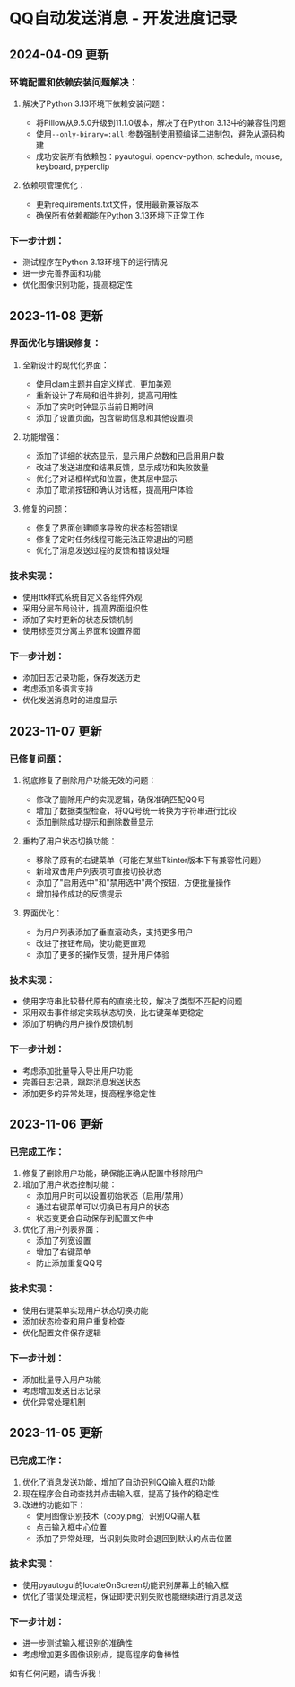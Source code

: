 # QQ自动发送消息 - 开发进度记录

## 2024-04-09 更新

### 环境配置和依赖安装问题解决：
1. 解决了Python 3.13环境下依赖安装问题：
   - 将Pillow从9.5.0升级到11.1.0版本，解决了在Python 3.13中的兼容性问题
   - 使用`--only-binary=:all:`参数强制使用预编译二进制包，避免从源码构建
   - 成功安装所有依赖包：pyautogui, opencv-python, schedule, mouse, keyboard, pyperclip

2. 依赖项管理优化：
   - 更新requirements.txt文件，使用最新兼容版本
   - 确保所有依赖都能在Python 3.13环境下正常工作

### 下一步计划：
- 测试程序在Python 3.13环境下的运行情况
- 进一步完善界面和功能
- 优化图像识别功能，提高稳定性

## 2023-11-08 更新

### 界面优化与错误修复：
1. 全新设计的现代化界面：
   - 使用clam主题并自定义样式，更加美观
   - 重新设计了布局和组件排列，提高可用性
   - 添加了实时时钟显示当前日期时间
   - 添加了设置页面，包含帮助信息和其他设置项

2. 功能增强：
   - 添加了详细的状态显示，显示用户总数和已启用用户数
   - 改进了发送进度和结果反馈，显示成功和失败数量
   - 优化了对话框样式和位置，使其居中显示
   - 添加了取消按钮和确认对话框，提高用户体验

3. 修复的问题：
   - 修复了界面创建顺序导致的状态标签错误
   - 修复了定时任务线程可能无法正常退出的问题
   - 优化了消息发送过程的反馈和错误处理

### 技术实现：
- 使用ttk样式系统自定义各组件外观
- 采用分层布局设计，提高界面组织性
- 添加了实时更新的状态反馈机制
- 使用标签页分离主界面和设置界面

### 下一步计划：
- 添加日志记录功能，保存发送历史
- 考虑添加多语言支持
- 优化发送消息时的进度显示

## 2023-11-07 更新

### 已修复问题：
1. 彻底修复了删除用户功能无效的问题：
   - 修改了删除用户的实现逻辑，确保准确匹配QQ号
   - 增加了数据类型检查，将QQ号统一转换为字符串进行比较
   - 添加删除成功提示和删除数量显示

2. 重构了用户状态切换功能：
   - 移除了原有的右键菜单（可能在某些Tkinter版本下有兼容性问题）
   - 新增双击用户列表项可直接切换状态
   - 添加了"启用选中"和"禁用选中"两个按钮，方便批量操作
   - 增加操作成功的反馈提示

3. 界面优化：
   - 为用户列表添加了垂直滚动条，支持更多用户
   - 改进了按钮布局，使功能更直观
   - 添加了更多的操作反馈，提升用户体验

### 技术实现：
- 使用字符串比较替代原有的直接比较，解决了类型不匹配的问题
- 采用双击事件绑定实现状态切换，比右键菜单更稳定
- 添加了明确的用户操作反馈机制

### 下一步计划：
- 考虑添加批量导入导出用户功能
- 完善日志记录，跟踪消息发送状态
- 添加更多的异常处理，提高程序稳定性

## 2023-11-06 更新

### 已完成工作：
1. 修复了删除用户功能，确保能正确从配置中移除用户
2. 增加了用户状态控制功能：
   - 添加用户时可以设置初始状态（启用/禁用）
   - 通过右键菜单可以切换已有用户的状态
   - 状态变更会自动保存到配置文件中
3. 优化了用户列表界面：
   - 添加了列宽设置
   - 增加了右键菜单
   - 防止添加重复QQ号

### 技术实现：
- 使用右键菜单实现用户状态切换功能
- 添加状态检查和用户重复检查
- 优化配置文件保存逻辑

### 下一步计划：
- 添加批量导入用户功能
- 考虑增加发送日志记录
- 优化异常处理机制

## 2023-11-05 更新

### 已完成工作：
1. 优化了消息发送功能，增加了自动识别QQ输入框的功能
2. 现在程序会自动查找并点击输入框，提高了操作的稳定性
3. 改进的功能如下：
   - 使用图像识别技术（copy.png）识别QQ输入框
   - 点击输入框中心位置
   - 添加了异常处理，当识别失败时会退回到默认的点击位置

### 技术实现：
- 使用pyautogui的locateOnScreen功能识别屏幕上的输入框
- 优化了错误处理流程，保证即使识别失败也能继续进行消息发送

### 下一步计划：
- 进一步测试输入框识别的准确性
- 考虑增加更多图像识别点，提高程序的鲁棒性

如有任何问题，请告诉我！ 